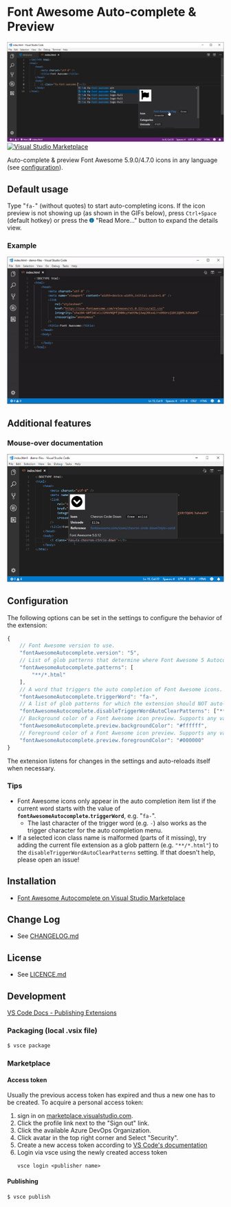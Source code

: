 # Font Awesome Auto-complete & Preview

![](image/promo-01.png)
[![Visual Studio Marketplace](https://img.shields.io/vscode-marketplace/v/Janne252.fontawesome-autocomplete.svg)](https://marketplace.visualstudio.com/items?itemName=Janne252.fontawesome-autocomplete)

Auto-complete & preview Font Awesome 5.9.0/4.7.0 icons in any language (see [configuration](#configuration)).

## Default usage
Type "`fa-`" (without quotes) to start auto-completing icons. If the icon preview is not showing up (as shown in the GIFs below), press `Ctrl+Space` (default hotkey) or press the ![](image/vscode-gui-read-more.png) "Read More..." button to expand the details view.

### Example
![](video/demo-autocomplete.gif)

## Additional features

### Mouse-over documentation
![](image/demo-hover.png)

## Configuration
The following options can be set in the settings to configure the behavior of the extension:
```javascript
{
    // Font Awesome version to use.
    "fontAwesomeAutocomplete.version": "5",
    // List of glob patterns that determine where Font Awesome 5 Autocomplete will provide suggestions.
    "fontAwesomeAutocomplete.patterns": [
        "**/*.html"
    ],
    // A word that triggers the auto completion of Font Awesome icons. Last character of the trigger word is also the trigger character for auto completion menu.
    "fontAwesomeAutocomplete.triggerWord": "fa-",
    // A list of glob patterns for which the extension should NOT auto-remove the trigger word when a font class name is inserted from the auto completion list.
    "fontAwesomeAutocomplete.disableTriggerWordAutoClearPatterns": ["**/*.html"],
    // Background color of a Font Awesome icon preview. Supports any valid CSS color.
    "fontAwesomeAutocomplete.preview.backgroundColor": "#ffffff",
    // Foreground color of a Font Awesome icon preview. Supports any valid CSS color.
    "fontAwesomeAutocomplete.preview.foregroundColor": "#000000"
}
```
The extension listens for changes in the settings and auto-reloads itself when necessary. 

### Tips
- Font Awesome icons only appear in the auto completion item list if the current word starts with the value of **`fontAwesomeAutocomplete`.`triggerWord`**, e.g. "`fa-`".
   - The last character of the trigger word (e.g. `-`) also works as the trigger character for the auto completion menu.
- If a selected icon class name is malformed (parts of it missing), try adding the current file extension as a glob pattern (e.g. `"**/*.html"`) to the `disableTriggerWordAutoClearPatterns` setting. If that doesn't help, please open an issue!

## Installation
 - [Font Awesome Autocomplete on Visual Studio Marketplace](https://marketplace.visualstudio.com/items?itemName=Janne252.fontawesome-autocomplete)

## Change Log
 - See [CHANGELOG.md](CHANGELOG.md)

## License
 - See [LICENCE.md](LICENCE.md)
 
## Development
[VS Code Docs - Publishing Extensions](https://code.visualstudio.com/docs/extensions/publish-extension)
### Packaging (local .vsix file)
```bash
$ vsce package
```

### Marketplace

#### Access token

Usually the previous access token has expired and thus a new one has to be created.
To acquire a personal access token:
1. sign in on [marketplace.visualstudio.com](https://marketplace.visualstudio.com). 
1. Click the profile link next to the "Sign out" link.
1. Click the available Azure DevOps Organization.
1. Click avatar in the top right corner and Select "Security".
1. Create a new access token according to [VS Code's documentation](https://code.visualstudio.com/api/working-with-extensions/publishing-extension#get-a-personal-access-token)
1. Login via vsce using the newly created access token
    ```
    vsce login <publisher name>
    ```

#### Publishing

```bash
$ vsce publish
```
